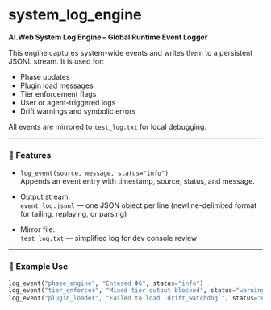 # system_log_engine

**AI.Web System Log Engine – Global Runtime Event Logger**

This engine captures system-wide events and writes them to a persistent JSONL stream. It is used for:

- Phase updates
- Plugin load messages
- Tier enforcement flags
- User or agent-triggered logs
- Drift warnings and symbolic errors

All events are mirrored to `test_log.txt` for local debugging.

---

### 🔧 Features

- `log_event(source, message, status="info")`  
  Appends an event entry with timestamp, source, status, and message.

- Output stream:  
  `event_log.jsonl` — one JSON object per line (newline-delimited format for tailing, replaying, or parsing)

- Mirror file:  
  `test_log.txt` — simplified log for dev console review

---

### 🧩 Example Use

```python
log_event("phase_engine", "Entered Φ6", status="info")
log_event("tier_enforcer", "Mixed tier output blocked", status="warning")
log_event("plugin_loader", "Failed to load `drift_watchdog`", status="error")
